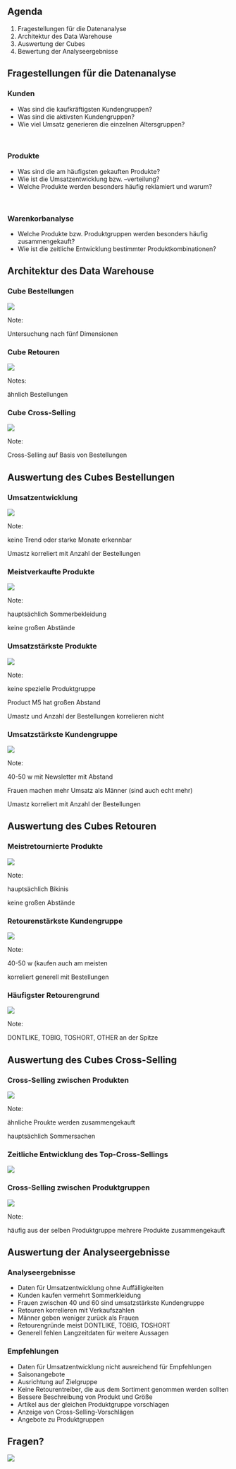 ﻿## Agenda

1. Fragestellungen für die Datenanalyse
2. Architektur des Data Warehouse
3. Auswertung der Cubes
4. Bewertung der Analyseergebnisse



## Fragestellungen für die Datenanalyse



### Kunden

- Was sind die kaufkräftigsten Kundengruppen?
- Was sind die aktivsten Kundengruppen?
- Wie viel Umsatz generieren die einzelnen Altersgruppen?

<br/>

### Produkte

- Was sind die am häufigsten gekauften Produkte?
- Wie ist die Umsatzentwicklung bzw. –verteilung?
- Welche Produkte werden besonders häufig reklamiert und warum?

<br/>

### Warenkorbanalyse

- Welche Produkte bzw. Produktgruppen werden besonders häufig zusammengekauft?
- Wie ist die zeitliche Entwicklung bestimmter Produktkombinationen?



## Architektur des Data Warehouse



### Cube Bestellungen

![](images/cube-bestellungen.png)

Note:

Untersuchung nach fünf Dimensionen



### Cube Retouren

![](images/cube-retouren.png)

Notes:

ähnlich Bestellungen



### Cube Cross-Selling

![](images/cube-cross-sells.png)

Note:

Cross-Selling auf Basis von Bestellungen



<!-- .slide: data-background="images/cube-bestellungen-sql.png" -->

## Auswertung des Cubes Bestellungen



### Umsatzentwicklung

![](images/umsatzentwicklung.png)

Note:

keine Trend oder starke Monate erkennbar

Umastz korreliert mit Anzahl der Bestellungen



### Meistverkaufte Produkte

![](images/topprodukt-anzahl.png)

Note:

hauptsächlich Sommerbekleidung

keine großen Abstände



### Umsatzstärkste Produkte

![](images/topprodukt-umsatz.png)

Note:

keine spezielle Produktgruppe

Product M5 hat großen Abstand

Umastz und Anzahl der Bestellungen korrelieren nicht



### Umsatzstärkste Kundengruppe

![](images/topkunden.png)

Note:

40-50 w mit Newsletter mit Abstand

Frauen machen mehr Umsatz als Männer (sind auch echt mehr)

Umastz korreliert mit Anzahl der Bestellungen



<!-- .slide: data-background="images/cube-retouren-sql.png" -->

## Auswertung des Cubes Retouren



### Meistretournierte Produkte

![](images/topretouren-anzahl.png)

Note:

hauptsächlich Bikinis

keine großen Abstände



### Retourenstärkste Kundengruppe

![](images/downkunden.png)

Note:

40-50 w (kaufen auch am meisten

korreliert generell mit Bestellungen



### Häufigster Retourengrund

![](images/topretourengrund.png)

Note:

DONTLIKE, TOBIG, TOSHORT, OTHER an der Spitze



<!-- .slide: data-background="images/cube-cross-sells-sql.png" -->

## Auswertung des Cubes Cross-Selling



### Cross-Selling zwischen Produkten

![](images/topcross-produkte.png)

Note:

ähnliche Proukte werden zusammengekauft

hauptsächlich Sommersachen



### Zeitliche Entwicklung des Top-Cross-Sellings

![](images/topcrosssell-entwicklung.png)



### Cross-Selling zwischen Produktgruppen

![](images/topcross-gruppen.png)

Note:

häufig aus der selben Produktgruppe mehrere Produkte zusammengekauft



<!-- .slide: data-background="images/xkcd.png" -->

## Auswertung der Analyseergebnisse



### Analyseergebnisse

- Daten für Umsatzentwicklung ohne Auffälligkeiten
- Kunden kaufen vermehrt Sommerkleidung
- Frauen zwischen 40 und 60 sind umsatzstärkste Kundengruppe
- Retouren korrelieren mit Verkaufszahlen
- Männer geben weniger zurück als Frauen
- Retourengründe meist DONTLIKE, TOBIG, TOSHORT
- Generell fehlen Langzeitdaten für weitere Aussagen



### Empfehlungen

- Daten für Umsatzentwicklung nicht ausreichend für Empfehlungen
- Saisonangebote
- Ausrichtung auf Zielgruppe
- Keine Retourentreiber, die aus dem Sortiment genommen werden sollten
- Bessere Beschreibung von Produkt und Größe
- Artikel aus der gleichen Produktgruppe vorschlagen
- Anzeige von Cross-Selling-Vorschlägen
- Angebote zu Produktgruppen



## Fragen?
![](images/extrapolating.png)
